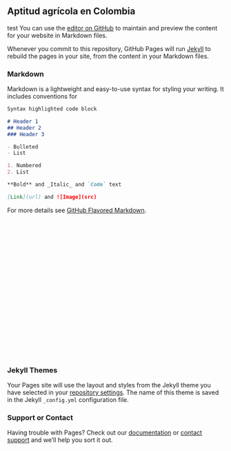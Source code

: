 <link rel="stylesheet" type="text/css" href="assets/css/main.css" />
<script type="text/javascript" src="https://d3js.org/d3.v4.min.js"></script>
  
## Aptitud agrícola en Colombia
test
You can use the [editor on GitHub](https://github.com/JofreManchola/aptitud-agricola-colombia/edit/master/README.md) to maintain and preview the content for your website in Markdown files.

Whenever you commit to this repository, GitHub Pages will run [Jekyll](https://jekyllrb.com/) to rebuild the pages in your site, from the content in your Markdown files.

### Markdown

Markdown is a lightweight and easy-to-use syntax for styling your writing. It includes conventions for

```markdown
Syntax highlighted code block

# Header 1
## Header 2
### Header 3

- Bulleted
- List

1. Numbered
2. List

**Bold** and _Italic_ and `Code` text

[Link](url) and ![Image](src)
```

For more details see [GitHub Flavored Markdown](https://guides.github.com/features/mastering-markdown/).

<svg width="960" height="600"></svg>
<script src="assets/js/main.js"></script>

### Jekyll Themes

Your Pages site will use the layout and styles from the Jekyll theme you have selected in your [repository settings](https://github.com/JofreManchola/aptitud-agricola-colombia/settings). The name of this theme is saved in the Jekyll `_config.yml` configuration file.

### Support or Contact

Having trouble with Pages? Check out our [documentation](https://help.github.com/categories/github-pages-basics/) or [contact support](https://github.com/contact) and we’ll help you sort it out.
